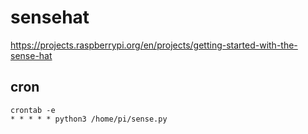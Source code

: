 # sensehat

https://projects.raspberrypi.org/en/projects/getting-started-with-the-sense-hat

## cron
```
crontab -e
* * * * * python3 /home/pi/sense.py
```
